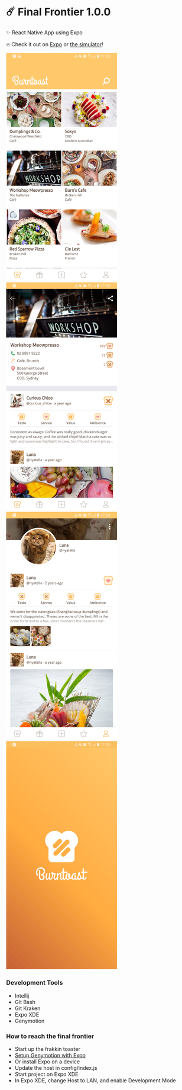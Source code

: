 # ☄️ Final Frontier 1.0.0

✨ React Native App using Expo

🔥 Check it out on [Expo](https://expo.io/@psyanite/burntoast) or [the simulator](https://expo.io/appetize-simulator?url=https://expo.io/@psyanite/burntoast)!

<img width="300" style="display:inline-block" src="docs/images/homepage.jpg" /> <img width="300" style="display:inline-block" src="docs/images/store.jpg" /> <img width="300" src="docs/images/profile.jpg" /> <img width="300" src="docs/images/loading-screen.jpg" />


### Development Tools

* Intellij
* Git Bash
* Git Kraken
* Expo XDE
* Genymotion

### How to reach the final frontier

* Start up the frakkin toaster
* [Setup Genymotion with Expo](https://medium.com/@psyanite/how-to-use-genymotion-with-expo-cc52815928cf)
* Or install Expo on a device
* Update the host in config/index.js
* Start project on Expo XDE
* In Expo XDE, change Host to LAN, and enable Development Mode
